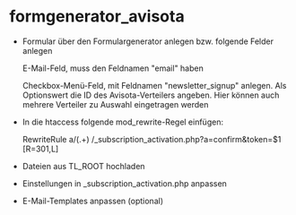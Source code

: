 formgenerator_avisota
=====================

* Formular über den Formulargenerator anlegen bzw. folgende Felder anlegen

    E-Mail-Feld, muss den Feldnamen "email" haben

    Checkbox-Menü-Feld, mit Feldnamen "newsletter_signup" anlegen. Als Optionswert die ID des Avisota-Verteilers angeben. Hier können auch mehrere Verteiler zu Auswahl eingetragen werden

* In die htaccess folgende mod_rewrite-Regel einfügen:

    RewriteRule a/(.+) /_subscription_activation.php?a=confirm&token=$1 [R=301,L]

* Dateien aus TL_ROOT hochladen

* Einstellungen in _subscription_activation.php anpassen

* E-Mail-Templates anpassen (optional)